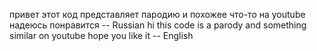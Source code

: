 привет этот код представляет пародию и похожее что-то на youtube надеюсь понравится -- Russian
hi this code is a parody and something similar on youtube hope you like it -- English
